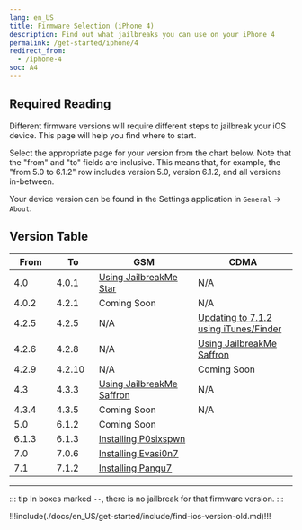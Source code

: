 ```yaml
---
lang: en_US
title: Firmware Selection (iPhone 4)
description: Find out what jailbreaks you can use on your iPhone 4
permalink: /get-started/iphone/4
redirect_from:
  - /iphone-4
soc: A4
---
```


## Required Reading

Different firmware versions will require different steps to jailbreak your iOS device. This page will help you find where to start.

Select the appropriate page for your version from the chart below. Note that the "from" and "to" fields are inclusive. This means that, for example, the "from 5.0 to 6.1.2" row includes version 5.0, version 6.1.2, and all versions in-between.

Your device version can be found in the Settings application in `General` -> `About`.

## Version Table

<table class="version_table">
  <colgroup>
    <col span="1" style="width: 15%;">
    <col span="1" style="width: 15%;">
    <col span="1" style="width: 35%;">
    <col span="1" style="width: 35%;">
  </colgroup>
  <thead>
    <tr>
      <th>From</th>
      <th>To</th>
      <th>GSM</th>
      <th>CDMA</th>
    </tr>
  </thead>
  <tbody>
    <tr>
      <td>4.0</td>
      <td>4.0.1</td>
      <td><a href="/using-jailbreakme-star/">Using JailbreakMe Star</a></td>
      <td>N/A</td>
    </tr>
    <tr>
      <td>4.0.2</td>
      <td>4.2.1</td>
      <td>Coming Soon</td>
      <td>N/A</td>
    </tr>
    <tr>
      <td>4.2.5</td>
      <td>4.2.5</td>
      <td>N/A</td>
      <td><a href="/updating-to-7-1-2-ipsw/">Updating to 7.1.2 using iTunes/Finder</a></td>
    </tr>
    <tr>
      <td>4.2.6</td>
      <td>4.2.8</td>
      <td>N/A</td>
      <td><a href="/using-jailbreakme-saffron/">Using JailbreakMe Saffron</a></td>
    </tr>
    <tr>
      <td>4.2.9</td>
      <td>4.2.10</td>
      <td>N/A</td>
      <td>Coming Soon</td>
    </tr>
    <tr>
      <td>4.3</td>
      <td>4.3.3</td>
      <td><a href="/using-jailbreakme-saffron/">Using JailbreakMe Saffron</a></td>
      <td>N/A</td>
    </tr>
    <tr>
      <td>4.3.4</td>
      <td>4.3.5</td>
      <td>Coming Soon</td>
      <td>N/A</td>
    </tr>
    <tr>
      <td>5.0</td>
      <td>6.1.2</td>
      <td colspan="2">Coming Soon</td>
    </tr>
    <tr>
      <td>6.1.3</td>
      <td>6.1.3</td>
      <td colspan="2"><a href="/installing-p0sixspwn/">Installing P0sixspwn</a></td>
    </tr>
    <tr>
      <td>7.0</td>
      <td>7.0.6</td>
      <td colspan="2"><a href="/installing-evasi0n7/">Installing Evasi0n7</a></td>
    </tr>
    <tr>
      <td>7.1</td>
      <td>7.1.2</td>
      <td colspan="2"><a href="/installing-pangu7/">Installing Pangu7</a></td>
    </tr>
  </tbody>
</table>

---

::: tip
In boxes marked `--`, there is no jailbreak for that firmware version.
:::

!!!include(./docs/en_US/get-started/include/find-ios-version-old.md)!!!
